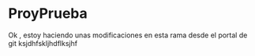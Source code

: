 # ProyPrueba

Ok , estoy haciendo unas modificaciones en esta rama desde el portal de git
ksjdhfskljhdflksjhf
